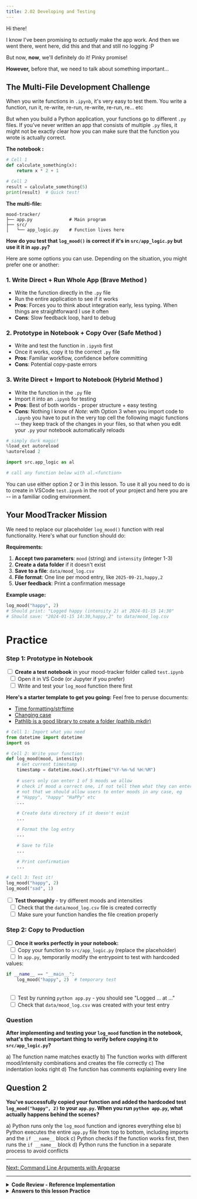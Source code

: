 ```yaml
---
title: 2.02 Developing and Testing
---
```

Hi there! 

I know I've been promising to *actually* make the app work. And then we went there, went here, did this and that and still no logging :P

But now, **now**, we'll definitely do it! Pinky promise!

**However,** before that, we need to talk about something important...

## The Multi-File Development Challenge

When you write functions in `.ipynb`, it's very easy to test them. You write a function, run it, re-write, re-run, re-write, re-run, re... etc

But when you build a Python application, your functions go to different `.py` files. If you've never written an app that consists of multiple `.py` files, it might not be exactly clear how you can make sure that the function you wrote is actually correct.

**The notebook :**
```python
# Cell 1
def calculate_something(x):
    return x * 2 + 1

# Cell 2
result = calculate_something(5)
print(result)  # Quick test!
```

**The multi-file:**
```
mood-tracker/
├── app.py              # Main program
├── src/
│   └── app_logic.py    # Function lives here
```

**How do you test that  `log_mood()` is correct if it's in `src/app_logic.py` but use it it in `app.py`?**

Here are some options you can use. Depending on the situation, you might prefer one or another:

### 1. **Write Direct + Run Whole App** (Brave Method )
- Write the function directly in the `.py` file
- Run the entire application to see if it works
- **Pros**: Forces you to think about integration early, less typing. When things are straightforward I use it often
- **Cons**: Slow feedback loop, hard to debug

### 2. **Prototype in Notebook + Copy Over** (Safe Method )
- Write and test the function in `.ipynb` first
- Once it works, copy it to the correct `.py` file
- **Pros**: Familiar workflow, confidence before committing
- **Cons**: Potential copy-paste errors

### 3. **Write Direct + Import to Notebook** (Hybrid Method )
- Write the function in the `.py` file
- Import it into an `.ipynb` for testing
- **Pros**: Best of both worlds - proper structure + easy testing
- **Cons**: Nothing I know of 
*Note*: with Option 3 when you import code to `.ipynb` you have to put in the very top cell the following magic functions -- they keep track of the changes in your files, so that when you edit your `.py` your notebook automatically reloads
```python
# simply dark magic!
%load_ext autoreload
%autoreload 2

import src.app_logic as al

# call any function below with al.<function>
```

You can use either option 2 or 3 in this lesson. To use it all you need to do is to create in VSCode `test.ipynb` in the root of your project and here you are -- in a familiar coding environment.

## Your MoodTracker Mission

We need to replace our placeholder `log_mood()` function with real functionality. Here's what our function should do:

**Requirements:**
1. **Accept two parameters**: `mood` (string) and `intensity` (integer 1-3)
2. **Create a data folder** if it doesn't exist
3. **Save to a file**: `data/mood_log.csv`
4. **File format**: One line per mood entry, like `2025-09-21,happy,2`
5. **User feedback**: Print a confirmation message

**Example usage:**
```python
log_mood("happy", 2)
# Should print: "Logged happy (intensity 2) at 2024-01-15 14:30"
# Should save: "2024-01-15 14:30,happy,2" to data/mood_log.csv
```

# Practice

### Step 1: Prototype in Notebook

<input type="checkbox"> **Create a test notebook** in your mood-tracker folder called `test.ipynb`
<br>&nbsp;&nbsp;<input type="checkbox"> Open it in VS Code (or Jupyter if you prefer)
<br>&nbsp;&nbsp;<input type="checkbox"> Write and test your `log_mood` function there first

**Here's a starter template to get you going:**
Feel free to peruse documents:
- [Time formatting/strftime](https://docs.python.org/3.6/library/datetime.html)
- [Changing case](https://docs.python.org/3.12/library/stdtypes.html#str.lower)
- [Pathlib is a good library to create a folder (pathlib.mkdir)](https://docs.python.org/3/library/pathlib.html)

```python
# Cell 1: Import what you need
from datetime import datetime
import os

# Cell 2: Write your function
def log_mood(mood, intensity):
    # Get current timestamp
    timestamp = datetime.now().strftime("%Y-%m-%d %H:%M")
    
    # users only can enter 1 of 5 moods we allow
    # check if mood a correct one, if not tell them what they can enter
    # not that we should allow users to enter moods in any case, eg
    # "Happy", "happy" "HaPPy" etc
    ...

    # Create data directory if it doesn't exist
    ...

    # Format the log entry
    ...

    # Save to file
    ...

    # Print confirmation
    ...

# Cell 3: Test it!
log_mood("happy", 2)
log_mood("sad", 1)
```

<input type="checkbox"> **Test thoroughly** - try different moods and intensities
<br>&nbsp;&nbsp;<input type="checkbox"> Check that the `data/mood_log.csv` file is created correctly
<br>&nbsp;&nbsp;<input type="checkbox"> Make sure your function handles the file creation properly

### Step 2: Copy to Production

<input type="checkbox"> **Once it works perfectly in your notebook:**
<br>&nbsp;&nbsp;<input type="checkbox"> Copy your function to `src/app_logic.py` (replace the placeholder)
<br>&nbsp;&nbsp;<input type="checkbox"> In `app.py`, temporarily modify the entrypoint to test with hardcoded values:
```python
if __name__ == "__main__":
    log_mood("happy", 2)  # temporary test
```
<br>&nbsp;&nbsp;<input type="checkbox"> Test by running `python app.py` - you should see "Logged ... at ..."
<br>&nbsp;&nbsp;<input type="checkbox"> Check that `data/mood_log.csv` was created with your test entry

### Question

**After implementing and testing your `log_mood` function in the notebook, what's the most important thing to verify before copying it to `src/app_logic.py`?**

a) The function name matches exactly
b) The function works with different mood/intensity combinations and creates the file correctly
c) The indentation looks right
d) The function has comments explaining every line

## Question 2

**You've successfully copied your function and added the hardcoded test `log_mood("happy", 2)` to your `app.py`. When you run `python app.py`, what actually happens behind the scenes?**

a) Python runs only the `log_mood` function and ignores everything else
b) Python executes the entire `app.py` file from top to bottom, including imports and the `if __name__` block
c) Python checks if the function works first, then runs the `if __name__` block
d) Python runs the function in a separate process to avoid conflicts

---

[Next: Command Line Arguments with Argparse](23_argparse.md)

---

<details>
<summary><b>Code Review - Reference Implementation</b></summary>

Here's a complete, working implementation of the log_mood function:

<pre><code>from datetime import datetime
from pathlib import Path

def log_mood(mood, intensity):
    """Log a mood with intensity to a CSV file.

    Args:
        mood (str): The emotion to log (happy, sad, angry, fearful, disgusted)
        intensity (int): Intensity level from 1-3 (1=low, 2=medium, 3=high)
    """
    # Define allowed moods (from Pixar's Inside Out)
    allowed_moods = ["happy", "sad", "angry", "fearful", "disgusted"]

    # Normalize mood input - convert to lowercase for case-insensitive comparison
    mood_lower = mood.lower()

    # Validate mood input
    if mood_lower not in allowed_moods:
        print(f"Invalid mood '{mood}'. Please choose from: {', '.join(allowed_moods)}")
        return

    # Validate intensity input
    if not isinstance(intensity, int) or intensity < 1 or intensity > 3:
        print("Intensity must be an integer between 1 and 3")
        return

    # Get current timestamp in YYYY-MM-DD HH:MM format
    timestamp = datetime.now().strftime("%Y-%m-%d %H:%M")

    # Create data directory if it doesn't exist
    # Path() creates a pathlib object, mkdir() creates the directory
    data_dir = Path("data")
    data_dir.mkdir(exist_ok=True)  # exist_ok=True means no error if dir already exists

    # Format the log entry as CSV: timestamp,mood,intensity
    log_entry = f"{timestamp},{mood_lower},{intensity}\n"

    # Save to file - append mode so we don't overwrite previous entries
    log_file = data_dir / "mood_log.csv"  # pathlib way to join paths
    with open(log_file, "a") as file:  # "a" = append mode
        file.write(log_entry)

    # Print confirmation message to user
    print(f"Logged {mood_lower} (intensity {intensity}) at {timestamp}")
</code></pre>

<b>Key implementation details:</b>
<ul>
<li><b>Input validation:</b> Checks both mood and intensity before processing</li>
<li><b>Case handling:</b> Accepts "Happy", "HAPPY", "happy" - all become "happy"</li>
<li><b>Pathlib usage:</b> Modern Python way to handle file paths</li>
<li><b>CSV format:</b> Simple comma-separated values for easy data analysis later</li>
<li><b>Append mode:</b> Preserves previous mood entries</li>
<li><b>Error handling:</b> Graceful feedback for invalid inputs</li>
</ul>

</details>

<details>
<summary><b>Answers to this lesson Practice</b></summary>

<b>Question 1 - Correct answer:</b> <p><b>b) The function works with different mood/intensity combinations and creates the file correctly</b></p>
<p>The most critical verification is that your function actually works as expected with various inputs and successfully creates/writes to the data file. While proper naming and code style matter, functionality is paramount. You want to be confident that when you move the function to production, it will behave exactly as tested in your notebook environment.</p>

<b>Question 2 - Correct answer:</b> <p><b>b) Python executes the entire `app.py` file from top to bottom, including imports and the `if __name__ == "__main__":` block</b></p>
<p>When you run `python app.py`, Python reads and executes the entire file sequentially. It processes the imports first (like `from src.app_logic import log_mood`), then any function definitions, and finally the `if __name__ == "__main__":` block. This is fundamentally different from notebooks where you can run cells in any order - Python applications always execute from top to bottom in a predictable sequence.</p>

</details>
<!-- end of answers section -->